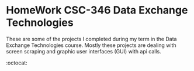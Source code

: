 # HomeWork CSC-346 Data Exchange Technologies
These are some of the projects I completed during my term in the Data Exchange Technologies course.
Mostly these projects are dealing with screen scraping and graphic user interfaces (GUI) with api calls.

:octocat:
